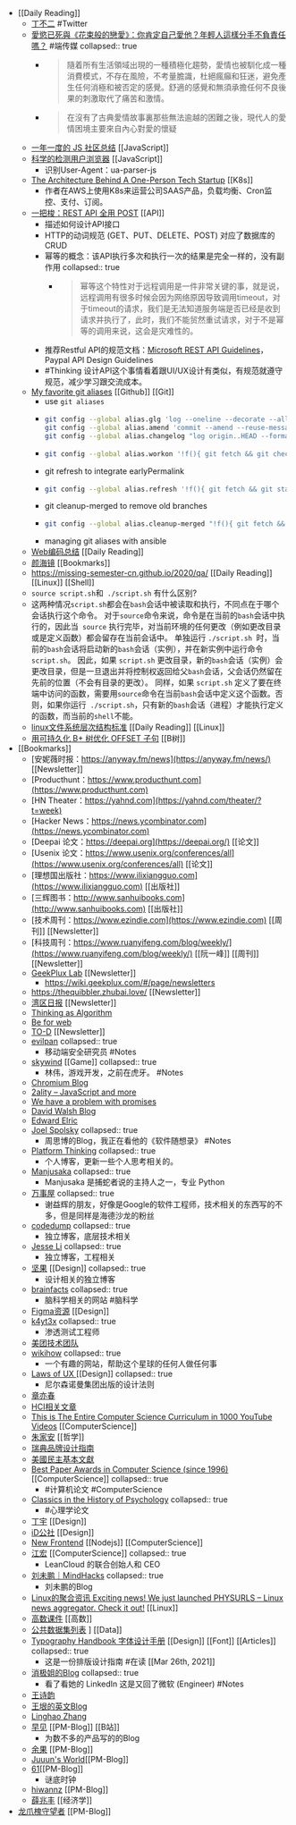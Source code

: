 - [[Daily Reading]]
	- [丁不二](https://twitter.com/zhangyouruo) #Twitter
	- [愛慾已死與《花束般的戀愛》：你肯定自己愛他？年輕人這樣分手不負責任嗎？](https://theinitium.com/article/20220310-culture-flowers-movie-and-love/invite_token/vgsTCNDmsY/) #端传媒
	  collapsed:: true
		- > 隨着所有生活領域出現的一種積極化趨勢，愛情也被馴化成一種消費模式，不存在風險，不考量膽識，杜絕瘋癲和狂迷，避免產生任何消極和被否定的感覺。舒適的感覺和無須承擔任何不良後果的刺激取代了痛苦和激情。
		- > 在沒有了古典愛情故事裏那些無法逾越的困難之後，現代人的愛情困境主要來自內心對愛的懷疑
	- [一年一度的 JS 社区总结](https://2021.stateofjs.com/en-US/) [[JavaScript]]
	- [科学的检测用户浏览器](https://a-wing.top/browser/2021/08/22/user-agent) [[JavaScript]]
		- 识别User-Agent：ua-parser-js
	- [The Architecture Behind A One-Person Tech Startup](https://anthonynsimon.com/blog/one-man-saas-architecture/) [[K8s]]
		- 作者在AWS上使用K8s来运营公司SAAS产品，负载均衡、Cron监控、支付、订阅。
	- [一把梭：REST API 全用 POST](https://coolshell.cn/articles/22173.html) [[API]]
		- 描述如何设计API接口
		- HTTP的动词规范 (GET、PUT、DELETE、POST) 对应了数据库的CRUD
		- 幂等的概念：该API执行多次和执行一次的结果是完全一样的，没有副作用
		  collapsed:: true
			- > 幂等这个特性对于远程调用是一件非常关键的事，就是说，远程调用有很多时候会因为网络原因导致调用timeout，对于timeout的请求，我们是无法知道服务端是否已经是收到请求并执行了，此时，我们不能贸然重试请求，对于不是幂等的调用来说，这会是灾难性的。
		- 推荐Restful API的规范文档：[Microsoft REST API Guidelines](https://github.com/microsoft/api-guidelines/blob/vNext/Guidelines.md)，Paypal API Design Guidelines
		- #Thinking 设计API这个事情看着跟UI/UX设计有类似，有规范就遵守规范，减少学习跟交流成本。
	- [My favorite git aliases](https://www.lazy-electron.com/2021/07/29/git-aliases.html) [[Github]] [[Git]]
		- use `git aliases`
		- ```bash
		  git config --global alias.glg 'log --oneline --decorate --all --graph'
		  git config --global alias.amend 'commit --amend --reuse-message=HEAD'
		  git config --global alias.changelog "log origin..HEAD --format='* %s%n%w(,4,4)%+b'"
		  ```
		- ```bash
		  git config --global alias.workon '!f(){ git fetch && git checkout -b "$1" $(git symbolic-ref refs/remotes/origin/HEAD | sed "s@^refs/remotes/@@"); };f'
		  ```
		- git refresh to integrate earlyPermalink
		- ```bash
		  git config --global alias.refresh '!f(){ git fetch && git stash && git rebase $(git symbolic-ref refs/remotes/origin/HEAD | sed "s@^refs/remotes/@@") && git stash pop; };f'
		  ```
		- git cleanup-merged to remove old branches
		- ```bash
		  git config --global alias.cleanup-merged "!f(){ git fetch && git branch --merged | grep -v '* ' | xargs git branch --delete; };f"
		  ```
		- managing git aliases with ansible
	- [Web编码总结](https://yanhaijing.com/web/2014/12/20/web-charset/) [[Daily Reading]]
	- [颜海镜](https://yanhaijing.com) [[Bookmarks]]
	- https://missing-semester-cn.github.io/2020/qa/ [[Daily Reading]] [[Linux]] [[Shell]]
	- `source script.sh`和` ./script.sh` 有什么区别?
	- 这两种情况` script.sh `都会在`bash`会话中被读取和执行，不同点在于哪个会话执行这个命令。 对于` source `命令来说，命令是在当前的`bash`会话中执行的，因此当` source` 执行完毕，对当前环境的任何更改（例如更改目录或是定义函数）都会留存在当前会话中。 单独运行 `./script.sh `时，当前的`bash`会话将启动新的`bash`会话（实例），并在新实例中运行命令 `script.sh`。 因此，如果 `script.sh` 更改目录，新的`bash`会话（实例）会更改目录，但是一旦退出并将控制权返回给父`bash`会话，父会话仍然留在先前的位置（不会有目录的更改）。 同样，如果 `script.sh` 定义了要在终端中访问的函数，需要用` source `命令在当前`bash`会话中定义这个函数。否则，如果你运行` ./script.sh`，只有新的`bash`会话（进程）才能执行定义的函数，而当前的`shell`不能。
	- [linux文件系统层次结构标准](https://zh.wikipedia.org/wiki/文件系统层次结构标准) [[Daily Reading]] [[Linux]]
	- [用可持久化 B+ 树优化 OFFSET 子句](https://blog.zhuangty.com/optimize-offset-with-persistent-bptree/) [[B树]]
- [[Bookmarks]]
	- [安妮薇时报：https://anyway.fm/news](https://anyway.fm/news/) [[Newsletter]]
	- [Producthunt：https://www.producthunt.com](https://www.producthunt.com)
	- [HN Theater：https://yahnd.com](https://yahnd.com/theater/?t=week)
	- [Hacker News：https://news.ycombinator.com](https://news.ycombinator.com)
	- [Deepai 论文：https://deepai.org](https://deepai.org/) [[论文]]
	- [Usenix 论文：https://www.usenix.org/conferences/all](https://www.usenix.org/conferences/all) [[论文]]
	- [理想国出版社：https://www.ilixiangguo.com](https://www.ilixiangguo.com) [[出版社]]
	- [三辉图书：http://www.sanhuibooks.com](http://www.sanhuibooks.com)  [[出版社]]
	- [技术周刊：https://www.ezindie.com](https://www.ezindie.com) [[周刊]] [[Newsletter]]
	- [科技周刊：https://www.ruanyifeng.com/blog/weekly/](https://www.ruanyifeng.com/blog/weekly/) [[阮一峰]] [[周刊]] [[Newsletter]]
	- [GeekPlux Lab](https://geekplux.zhubai.love/) [[Newsletter]]
		- https://wiki.geekplux.com/#/page/newsletters
	- https://thequibbler.zhubai.love/ [[Newsletter]]
	- [湾区日报](https://wanqu.co/) [[Newsletter]]
	- [ Thinking as Algorithm ](http://ftvision.github.io)
	- [Be for web](http://beforweb.com)
	- [TO-D](https://2d2d.io/about/) [[Newsletter]]
	- [evilpan](https://evilpan.com/)
	  collapsed:: true
		- 移动端安全研究员 #Notes
	- [skywind](http://www.skywind.me/blog/)  [[Game]]
	  collapsed:: true
		- 林伟，游戏开发，之前在虎牙。 #Notes
	- [Chromium Blog](https://blog.chromium.org/)
	- [2ality – JavaScript and more](https://2ality.com/)
	- [We have a problem with promises](https://pouchdb.com/2015/05/18/we-have-a-problem-with-promises.html)
	- [David Walsh Blog ](https://davidwalsh.name/)
	- [Edward Elric](https://edward40.com/)
	- [Joel Spolsky](https://www.joelonsoftware.com/)
	  collapsed:: true
		- 周思博的Blog，我正在看他的《软件随想录》 #Notes
	- [Platform Thinking](https://pt.plus/)
	  collapsed:: true
		- 个人博客，更新一些个人思考相关的。
	- [Manjusaka](https://manjusaka.itscoder.com/)
	  collapsed:: true
		- Manjusaka 是捕蛇者说的主持人之一，专业 Python
	- [万事屋](https://tcya.xyz/)
	  collapsed:: true
		- 谢益辉的朋友，好像是Google的软件工程师，技术相关的东西写的不多，但是同样是海德沙龙的粉丝
	- [codedump](https://www.codedump.info/)
	  collapsed:: true
		- 独立博客，底层技术相关
	- [Jesse Li](https://blog.jse.li/)
	  collapsed:: true
		- 独立博客，工程相关
	- [坚果](https://pandaqr.github.io/) [[Design]]
	  collapsed:: true
		- 设计相关的独立博客
	- [brainfacts](https://www.brainfacts.org/)
	  collapsed:: true
		- 脑科学相关的网站 #脑科学
	- [Figma资源](https://figma.cool/) [[Design]]
	- [k4yt3x](https://k4yt3x.com/about/)
	  collapsed:: true
		- 渗透测试工程师
	- [美团技术团队](https://tech.meituan.com/)
	- [wikihow](https://zh.wikihow.com/%E9%A6%96%E9%A1%B5)
	  collapsed:: true
		- 一个有趣的网站，帮助这个星球的任何人做任何事
	- [Laws of UX ](https://lawsofux.com/) [[Design]]
	  collapsed:: true
		- 尼尔森诺曼集团出版的设计法则
	- [章亦春](https://blog.openresty.com.cn/cn/authors/%E7%AB%A0%E4%BA%A6%E6%98%A5/)
	- [HCI相关文章](https://www.douban.com/group/topic/121060767/?dt_dapp=1)
	- [This is The Entire Computer Science Curriculum in 1000 YouTube Videos](https://laconicml.com/computer-science-curriculum-youtube-videos/) [[ComputerScience]]
	- [朱家安](https://intersection.tw/%E6%88%91%E6%BC%B8%E6%BC%B8%E4%B8%8D%E4%BF%A1%E4%BB%BB-ux-%E7%9A%84%E5%8E%9F%E5%9B%A0-c9ea15dd2ca7) [[哲学]]
	- [瑞典品牌设计指南](https://identity.sweden.se/en)
	- [美國民主基本文獻](https://web-archive-2017.ait.org.tw/infousa/zhtw/PUBS/BasicReadings/demo.htm)
	- [Best Paper Awards in Computer Science (since 1996)](https://jeffhuang.com/best_paper_awards/) [[ComputerScience]]
	  collapsed:: true
		- #计算机论文 #ComputerScience
	- [Classics in the History of Psychology](http://psychclassics.yorku.ca/topic.htm#cognition)
	  collapsed:: true
		- #心理学论文
	- [丁宇](https://dingyu.me/blog/) [[Design]]
	- [iD公社](http://www.hi-id.com/) [[Design]]
	- [New Frontend](https://nextfe.com/) [[Nodejs]] [[ComputerScience]]
	- [江宏](https://1byte.io/) [[ComputerScience]]
	  collapsed:: true
		- LeanCloud 的联合创始人和 CEO
	- [刘未鹏｜MindHacks](http://mindhacks.cn/)
	  collapsed:: true
		- 刘未鹏的Blog
	- [Linux的聚合资讯 Exciting news! We just launched PHYSURLS – Linux news aggregator. Check it out!](https://devurls.com/) [[Linux]]
	- [高数课件](http://www.drhuang.com/chinese/science/mathematics/ppt/) [[高数]]
	- [公共数据集列表](https://www.freecodecamp.org/news/https-medium-freecodecamp-org-best-free-open-data-sources-anyone-can-use-a65b514b0f2d/) ] [[Data]]
	- [Typography Handbook 字体设计手册](https://typographyhandbook.com/#introduction) [[Design]] [[Font]]  [[Articles]]
	  collapsed:: true
		- 这是一份排版设计指南 #在读 [[Mar 26th, 2021]]
	- [消极姐的Blog](https://www.xiaoji-chen.com/)
	  collapsed:: true
		- 看了看她的 LinkedIn 这是又回了微软 (Engineer) #Notes
	- [王诗韵](http://richor.me/)
	- [王垠的英文Blog](https://yinwang0.wordpress.com/2012/10/25/halting/)
	- [Linghao Zhang](https://linghao.io/posts)
	- [早见](https://hayami-blog.typlog.io/) [[PM-Blog]] [[B站]]
		- 为数不多的产品写的的Blog
	- [余果](https://yuguo.us/) [[PM-Blog]]
	- [Juuun's World](https://juuun.io/blog)[[PM-Blog]]
	- [61](https://61.life/)[[PM-Blog]]
		- 谜底时钟
	- [hiwannz](https://hiwannz.com/) [[PM-Blog]]
	- [薛兆丰](http://xuezhaofeng.com/) [[经济学]]
- [龙爪槐守望者](https://www.ftium4.com/) [[PM-Blog]]